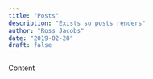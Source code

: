 ```yaml
---
title: "Posts"
description: "Exists so posts renders"
author: "Ross Jacobs"
date: "2019-02-28"
draft: false
---
```


Content